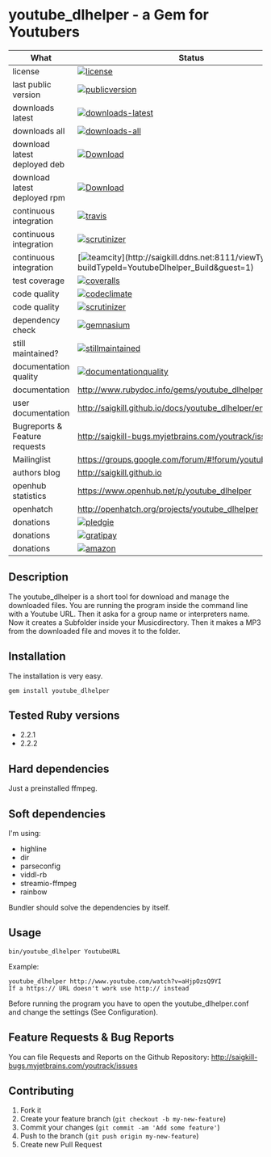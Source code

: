 # youtube_dlhelper - a Gem for Youtubers

| What                          | Status                                                                                                                                                                              |
|-------------------------------|-------------------------------------------------------------------------------------------------------------------------------------------------------------------------------------|
| license                       | [![license](http://img.shields.io/:license-gpl3-blue.svg)](http://www.gnu.org/licenses/gpl-3.0.html)                                                                                |
| last public version           | [![publicversion](https://badge.fury.io/rb/youtube_dlhelper.png)](http://rubygems.org/gems/youtube_dlhelper)                                                                      |
| downloads latest              | [![downloads-latest](https://img.shields.io/gem/dtv/youtube_dlhelper.svg)](https://rubygems.org/gems/youtube_dlhelper)                                                            |
| downloads all                 | [![downloads-all](https://img.shields.io/gem/dt/youtube_dlhelper.svg)](https://rubygems.org/gems/youtube_dlhelper)                                                                |
| download latest deployed deb  | [![Download](https://api.bintray.com/packages/saigkill/deb/youtube_dlhelper/images/download.svg) ](https://bintray.com/saigkill/deb/youtube_dlhelper/_latestVersion)                          |
| download latest deployed rpm  | [![Download](https://api.bintray.com/packages/saigkill/rpm/youtube_dlhelper/images/download.svg) ](https://bintray.com/saigkill/rpm/youtube_dlhelper/_latestVersion)
| continuous integration        | [![travis](https://secure.travis-ci.org/saigkill/youtube_dlhelper.png?branch=master)](https://secure.travis-ci.org/saigkill/youtube_dlhelper)                                     |
| continuous integration        | [![scrutinizer](https://scrutinizer-ci.com/g/saigkill/youtube_dlhelper/badges/build.png?b=master)](https://scrutinizer-ci.com/g/saigkill/youtube_dlhelper/build-status/master)   |
| continuous integration        | [![teamcity](http://saigkill.ddns.net:8111/app/rest/builds/buildType:(id:YoutubeDlhelper_Build)/statusIcon)](http://saigkill.ddns.net:8111/viewType.html?buildTypeId=YoutubeDlhelper_Build&guest=1)   |
| test coverage                 | [![coveralls](https://coveralls.io/repos/saigkill/youtube_dlhelper/badge.png?branch=master)](https://coveralls.io/r/saigkill/youtube_dlhelper?branch=master)                      |
| code quality                  | [![codeclimate](https://codeclimate.com/github/saigkill/youtube_dlhelper.png)](https://codeclimate.com/github/saigkill/youtube_dlhelper)                                          |
| code quality                  | [![scrutinizer](https://scrutinizer-ci.com/g/saigkill/youtube_dlhelper/badges/quality-score.png?b=master)](https://scrutinizer-ci.com/g/saigkill/youtube_dlhelper/?branch=master) |
| dependency check              | [![gemnasium](https://gemnasium.com/saigkill/youtube_dlhelper.png)](https://gemnasium.com/saigkill/youtube_dlhelper)                                                              |
| still maintained?             | [![stillmaintained](http://stillmaintained.com/saigkill/youtube_dlhelper.png)](http://stillmaintained.com/saigkill/youtube_dlhelper)                                              |
| documentation quality         | [![documentationquality](http://inch-ci.org/github/saigkill/youtube_dlhelper.svg?branch=master)](http://inch-ci.org/github/saigkill/youtube_dlhelper)                             |
| documentation                 | http://www.rubydoc.info/gems/youtube_dlhelper                                                                                                                                    |
| user documentation            | http://saigkill.github.io/docs/youtube_dlhelper/en-US/html/                                                                                                                                    |
| Bugreports & Feature requests | http://saigkill-bugs.myjetbrains.com/youtrack/issues                                                                                                                              |
| Mailinglist                   | https://groups.google.com/forum/#!forum/youtube_dlhelper |
| authors blog                  | http://saigkill.github.io                                                                                                                                                         |
| openhub statistics            | https://www.openhub.net/p/youtube_dlhelper                                                                                                                                       |
| openhatch                     | http://openhatch.org/projects/youtube_dlhelper |
| donations                     | [![pledgie](https://pledgie.com/campaigns/29423.png?skin_name=chrome)](https://pledgie.com/campaigns/29423)                                                                         |
| donations                     | [![gratipay](http://img.shields.io/gratipay/saigkill.svg)](https://gratipay.com/~saigkill/)                                                                                         |
| donations                     | [![amazon](http://tsv-neuss.de/cms/upload/News-Bilder/amazon1.png)](http://www.amazon.de/registry/wishlist/D75HOEQ00BDD)                                                            |

## Description

The youtube_dlhelper is a short tool for download and manage the downloaded files. You are running the program inside the command line with a Youtube URL. Then it aska for a
group name or interpreters name. Now it creates a Subfolder inside your Musicdirectory. Then it makes a MP3 from the downloaded file and moves it to the folder.

## Installation

The installation is very easy.

    gem install youtube_dlhelper

## Tested Ruby versions

* 2.2.1
* 2.2.2

## Hard dependencies
Just a preinstalled ffmpeg.

## Soft dependencies
I'm using:

* highline
* dir
* parseconfig
* viddl-rb
* streamio-ffmpeg
* rainbow

Bundler should solve the dependencies by itself.

## Usage

    bin/youtube_dlhelper YoutubeURL


Example:

    youtube_dlhelper http://www.youtube.com/watch?v=aHjpOzsQ9YI
    If a https:// URL doesn't work use http:// instead

Before running the program you have to open the youtube_dlhelper.conf and change the settings (See Configuration).

## Feature Requests & Bug Reports
You can file Requests and Reports on the Github Repository: http://saigkill-bugs.myjetbrains.com/youtrack/issues

## Contributing

1. Fork it
2. Create your feature branch (`git checkout -b my-new-feature`)
3. Commit your changes (`git commit -am 'Add some feature'`)
4. Push to the branch (`git push origin my-new-feature`)
5. Create new Pull Request